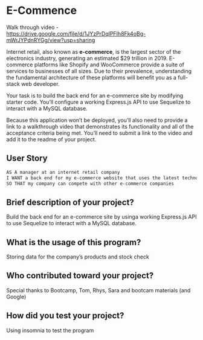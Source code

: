 # E-Commence
Walk through video - https://drive.google.com/file/d/1JYzPrDqlPFIh8Fk4oBg-mWrJYPdnRYGg/view?usp=sharing

Internet retail, also known as **e-commerce**, is the largest sector of the electronics industry, generating an estimated $29 trillion in 2019. E-commerce platforms like Shopify and WooCommerce provide a suite of services to businesses of all sizes. Due to their prevalence, understanding the fundamental architecture of these platforms will benefit you as a full-stack web developer.

Your task is to build the back end for an e-commerce site by modifying starter code. You’ll configure a working Express.js API to use Sequelize to interact with a MySQL database.

Because this application won’t be deployed, you’ll also need to provide a link to a walkthrough video that demonstrates its functionality and all of the acceptance criteria being met. You’ll need to submit a link to the video and add it to the readme of your project.

## User Story

```md
AS A manager at an internet retail company
I WANT a back end for my e-commerce website that uses the latest technologies
SO THAT my company can compete with other e-commerce companies
```

## Brief description of your project? 
Build the back end for an e-commerce site by usinga working Express.js API to use Sequelize to interact with a MySQL database.
 
## What is the usage of this program? 
Storing data for the company’s products and stock check

## Who contributed toward your project? 
Special thanks to Bootcamp, Tom, Rhys, Sara and bootcam materials (and Google)

## How did you test your project? 
Using insomnia to test the program 
